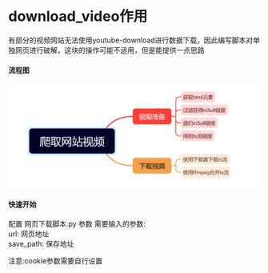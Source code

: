# download_video作用  
有部分的视频网站无法使用youtube-download进行数据下载，因此编写脚本对单独网页进行破解，这块的操作可能不适用，但是能提供一点思路

#### 流程图  
![image](https://github.com/yuguolong/download_video/blob/main/%E7%A8%8B%E5%BA%8F%E6%B5%81%E7%A8%8B%E5%9B%BE.jpg)

#### 快速开始  
配置 网页下载脚本.py 参数
需要输入的参数:  
url:        网页地址  
save_path:  保存地址  

注意:cookie参数需要自行设置
